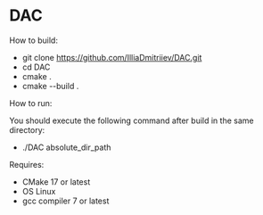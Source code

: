 # DAC

How to build:
 - git clone https://github.com/IlliaDmitriiev/DAC.git
 - cd DAC
 - cmake .
 - cmake --build .
 
How to run:

 You should execute the following command after build in the same directory:
 - ./DAC absolute_dir_path
 
Requires:
 - CMake 17 or latest
 - OS Linux
 - gcc compiler 7 or latest
